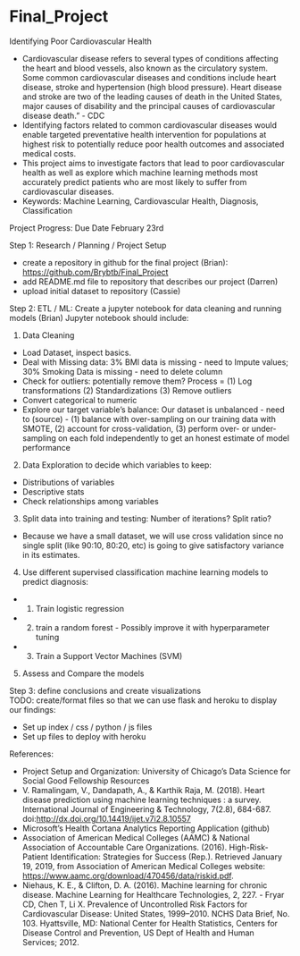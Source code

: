 # Final_Project 

Identifying Poor Cardiovascular Health
- Cardiovascular disease refers to several types of conditions affecting the heart and blood vessels, also known as the circulatory system. Some common cardiovascular diseases and conditions include heart disease, stroke and hypertension (high blood pressure). Heart disease and stroke are two of the leading causes of death in the United States, major causes of disability and the principal causes of cardiovascular disease death.” - CDC
- Identifying factors related to common cardiovascular diseases would enable targeted preventative health intervention for populations at highest risk to potentially reduce poor health outcomes and associated medical costs. 
- This project aims to investigate factors that lead to poor cardiovascular health as well as explore which machine learning methods most accurately predict patients who are most likely to suffer from cardiovascular diseases. 
- Keywords: Machine Learning, Cardiovascular Health, Diagnosis, Classification

Project Progress: Due Date February 23rd

Step 1: Research / Planning / Project Setup
- create a repository in github for the final project (Brian): https://github.com/Brybtb/Final_Project 
- add README.md file to repository that describes our project (Darren)
- upload initial dataset to repository (Cassie)

Step 2: ETL / ML: 
Create a jupyter notebook for data cleaning and running models (Brian)
Jupyter notebook should include:
1) Data Cleaning
- Load Dataset, inspect basics. 
- Deal with Missing data: 3% BMI data is missing -  need to Impute values; 30% Smoking Data is missing - need to delete column
- Check for outliers: potentially remove them? Process = (1) Log transformations (2) Standardizations (3) Remove outliers
- Convert categorical to numeric
- Explore our target variable’s balance:  Our dataset is unbalanced - need to (source) - (1) balance with over-sampling on our training data with SMOTE, (2) account for cross-validation, (3) perform over- or under-sampling on each fold independently to get an honest estimate of model performance
2) Data Exploration to decide which variables to keep:
- Distributions of variables
- Descriptive stats
- Check relationships among variables
3) Split data into training and testing: Number of iterations? Split ratio? 
- Because we have a small dataset, we will use cross validation since no single split (like 90:10, 80:20, etc) is going to give satisfactory variance in its estimates. 
4) Use different supervised classification machine learning models to predict diagnosis: 
- 1) Train logistic regression
- 2)  train a random forest - Possibly improve it with hyperparameter tuning
- 3) Train a Support Vector Machines (SVM)
5) Assess and Compare the models

Step 3: define conclusions and create visualizations <br>
TODO: create/format files so that we can use flask and heroku to display our findings:
- Set up index / css / python / js files
- Set up files to deploy with heroku
 
 
References: 
- Project Setup and Organization: University of Chicago’s Data Science for Social Good Fellowship Resources
- V. Ramalingam, V., Dandapath, A., & Karthik Raja, M. (2018). Heart disease prediction using machine learning techniques : a survey. International Journal of Engineering & Technology, 7(2.8), 684-687. doi:http://dx.doi.org/10.14419/ijet.v7i2.8.10557
- Microsoft’s Health Cortana Analytics Reporting Application (github)
- Association of American Medical Colleges (AAMC) & National Association of Accountable Care Organizations. (2016). High-Risk-Patient Identification: Strategies for Success (Rep.). Retrieved January 19, 2019, from Association of American Medical Colleges website: https://www.aamc.org/download/470456/data/riskid.pdf. 
- Niehaus, K. E., & Clifton, D. A. (2016). Machine learning for chronic disease. Machine Learning for Healthcare Technologies, 2, 227.  - Fryar CD, Chen T, Li X. Prevalence of Uncontrolled Risk Factors for Cardiovascular Disease: United States, 1999–2010. NCHS Data Brief, No. 103. Hyattsville, MD: National Center for Health Statistics, Centers for Disease Control and Prevention, US Dept of Health and Human Services; 2012.
